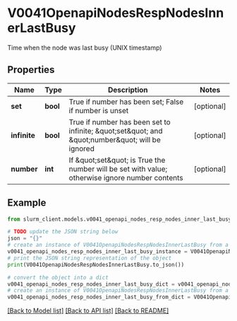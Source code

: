 # V0041OpenapiNodesRespNodesInnerLastBusy

Time when the node was last busy (UNIX timestamp)

## Properties

Name | Type | Description | Notes
------------ | ------------- | ------------- | -------------
**set** | **bool** | True if number has been set; False if number is unset | [optional] 
**infinite** | **bool** | True if number has been set to infinite; \&quot;set\&quot; and \&quot;number\&quot; will be ignored | [optional] 
**number** | **int** | If \&quot;set\&quot; is True the number will be set with value; otherwise ignore number contents | [optional] 

## Example

```python
from slurm_client.models.v0041_openapi_nodes_resp_nodes_inner_last_busy import V0041OpenapiNodesRespNodesInnerLastBusy

# TODO update the JSON string below
json = "{}"
# create an instance of V0041OpenapiNodesRespNodesInnerLastBusy from a JSON string
v0041_openapi_nodes_resp_nodes_inner_last_busy_instance = V0041OpenapiNodesRespNodesInnerLastBusy.from_json(json)
# print the JSON string representation of the object
print(V0041OpenapiNodesRespNodesInnerLastBusy.to_json())

# convert the object into a dict
v0041_openapi_nodes_resp_nodes_inner_last_busy_dict = v0041_openapi_nodes_resp_nodes_inner_last_busy_instance.to_dict()
# create an instance of V0041OpenapiNodesRespNodesInnerLastBusy from a dict
v0041_openapi_nodes_resp_nodes_inner_last_busy_from_dict = V0041OpenapiNodesRespNodesInnerLastBusy.from_dict(v0041_openapi_nodes_resp_nodes_inner_last_busy_dict)
```
[[Back to Model list]](../README.md#documentation-for-models) [[Back to API list]](../README.md#documentation-for-api-endpoints) [[Back to README]](../README.md)


